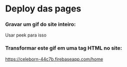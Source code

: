 # **Deploy das pages**

### **Gravar um gif do site inteiro:**
Usar peek para isso

### **Transformar este gif em uma tag HTML no site:**
https://celeborn-44c7b.firebaseapp.com/home

